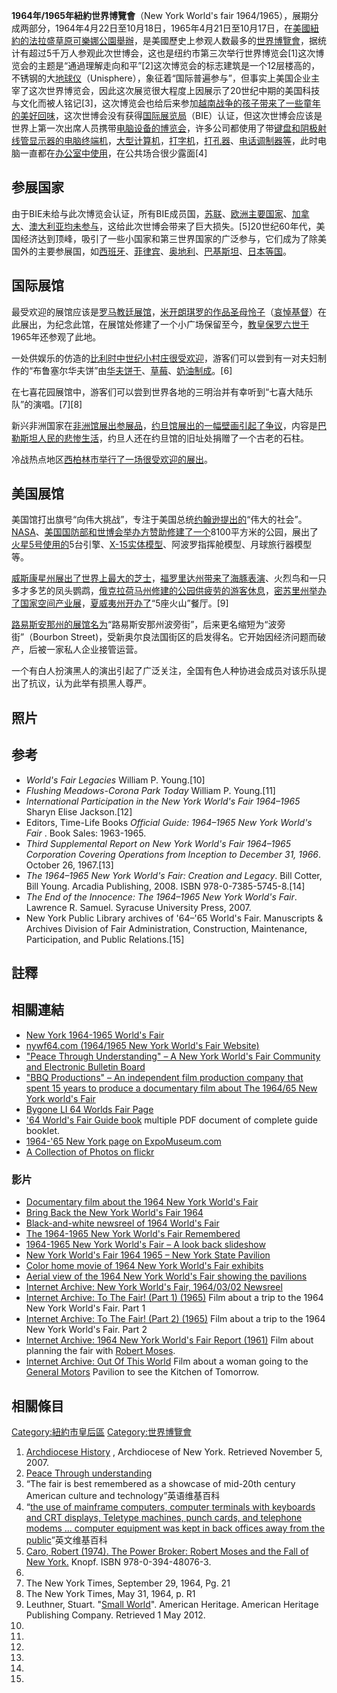 **1964年/1965年紐約世界博覽會**（New York World's fair
1964/1965），展期分成两部分，1964年4月22日至10月18日，1965年4月21日至10月17日，在[美國](https://zh.wikipedia.org/wiki/美國 "wikilink")[紐約的](https://zh.wikipedia.org/wiki/紐約 "wikilink")[法拉盛草原可樂娜公園舉辦](https://zh.wikipedia.org/wiki/法拉盛草原可樂娜公園 "wikilink")，是美國歷史上参观人数最多的[世界博覽會](../Page/世界博覽會.md "wikilink")，据统计有超过5千万人参观此次世博会，这也是纽约市第三次举行世界博览会\[1\]这次博览会的主题是“通過理解走向和平”\[2\]这次博览会的标志建筑是一个12层楼高的，不锈钢的大[地球仪](https://zh.wikipedia.org/wiki/地球仪 "wikilink")（Unisphere），象征着“国际普遍参与”，但事实上美国企业主宰了这次世界博览会，因此这次展览很大程度上因展示了20世纪中期的美国科技与文化而被人铭记\[3\]，这次博览会也给后来参加[越南战争的孩子带来了一些童年的美好回味](../Page/越南战争.md "wikilink")，这次世博会没有获得[国际展览局](../Page/国际展览局.md "wikilink")（BIE）认证，但这次世博会应该是世界上第一次出席人员携带[电脑设备的博览会](https://zh.wikipedia.org/wiki/电脑 "wikilink")，许多公司都使用了带[键盘和](https://zh.wikipedia.org/wiki/键盘 "wikilink")[阴极射线管显示器的电脑终端机](https://zh.wikipedia.org/wiki/阴极射线管显示器 "wikilink")，[大型计算机](../Page/大型计算机.md "wikilink")，[打字机](https://zh.wikipedia.org/wiki/打字机 "wikilink")，[打孔器](https://zh.wikipedia.org/wiki/打孔器 "wikilink")、[电话调制器等](https://zh.wikipedia.org/wiki/电话调制器 "wikilink")，此时电脑一直都在[办公室中使用](https://zh.wikipedia.org/wiki/办公室 "wikilink")，在公共场合很少露面\[4\]

## 参展国家

由于BIE未给与此次博览会认证，所有BIE成员国，[苏联](../Page/苏联.md "wikilink")、[欧洲主要国家](../Page/欧洲.md "wikilink")、[加拿大](../Page/加拿大.md "wikilink")、[澳大利亚均未参与](../Page/澳大利亚.md "wikilink")，这给此次世博会带来了巨大损失。\[5\]20世纪60年代，美国经济达到顶峰，吸引了一些小国家和第三世界国家的广泛参与，它们成为了除美国外的主要参展国，如[西班牙](../Page/西班牙.md "wikilink")、[菲律宾](https://zh.wikipedia.org/wiki/菲律宾 "wikilink")、[奥地利](https://zh.wikipedia.org/wiki/奥地利 "wikilink")、[巴基斯坦](../Page/巴基斯坦.md "wikilink")、[日本等国](../Page/日本.md "wikilink")。

## 国际展馆

最受欢迎的展馆应该是[罗马教廷展馆](https://zh.wikipedia.org/wiki/罗马教廷 "wikilink")，[米开朗琪罗的作品圣母怜子](https://zh.wikipedia.org/wiki/米开朗琪罗 "wikilink")（[哀悼基督](https://zh.wikipedia.org/wiki/哀悼基督 "wikilink")）在此展出，为纪念此馆，在展馆处修建了一个小广场保留至今，[教皇](https://zh.wikipedia.org/wiki/教皇 "wikilink")[保罗六世于](https://zh.wikipedia.org/wiki/保罗六世 "wikilink")1965年还参观了此地。

一处供娱乐的仿造的[比利时中世纪小村庄很受欢迎](../Page/比利时.md "wikilink")，游客们可以尝到有一对夫妇制作的“布鲁塞尔华夫饼”由[华夫饼干](https://zh.wikipedia.org/wiki/威化 "wikilink")、[草莓](../Page/草莓.md "wikilink")、[奶油制成](https://zh.wikipedia.org/wiki/奶油 "wikilink")。\[6\]

在七喜花园展馆中，游客们可以尝到世界各地的三明治并有幸听到“七喜大陆乐队”的演唱。\[7\]\[8\]

新兴非洲国家在[非洲馆展出参展品](../Page/非洲.md "wikilink")，[约旦馆展出的一幅壁画引起了争议](../Page/约旦.md "wikilink")，内容是[巴勒斯坦人民的悲惨生活](https://zh.wikipedia.org/wiki/巴勒斯坦 "wikilink")，约旦人还在约旦馆的旧址处捐赠了一个古老的石柱。

冷战热点地区[西柏林市举行了一场很受欢迎的展出](../Page/西柏林.md "wikilink")。

## 美国展馆

美国馆打出旗号“向伟大挑战”，专注于美国总统[约翰逊提出的](https://zh.wikipedia.org/wiki/约翰逊 "wikilink")“伟大的社会”。[NASA](https://zh.wikipedia.org/wiki/NASA "wikilink")、[美国国防部和世博会举办方赞助修建了一个](../Page/美国国防部.md "wikilink")8100平方米的公园，展出了[火星5号使用的](https://zh.wikipedia.org/wiki/火星5号 "wikilink")5台引擎、[X-15实体模型](https://zh.wikipedia.org/wiki/X-15 "wikilink")、阿波罗指挥舱模型、月球旅行器模型等。

[威斯康星州展出了世界上最大的芝士](https://zh.wikipedia.org/wiki/威斯康星州 "wikilink")，[福罗里达州带来了海豚表演](https://zh.wikipedia.org/wiki/福罗里达州 "wikilink")、火烈鸟和一只多才多艺的凤头鹦鹉，[俄克拉荷马州修建的公园供疲劳的游客休息](https://zh.wikipedia.org/wiki/俄克拉荷马州 "wikilink")，[密苏里州举办了国家空间产业展](https://zh.wikipedia.org/wiki/密苏里州 "wikilink")，[夏威夷州开办了](../Page/夏威夷州.md "wikilink")“5座火山”餐厅。\[9\]

[路易斯安那州的展馆名为](../Page/路易斯安那州.md "wikilink")“路易斯安那州波旁街”，后来更名缩短为“波旁街”（Bourbon
Street)，受新奥尔良法国街区的启发得名。它开始因经济问题而破产，后被一家私人企业接管运营。

一个有白人扮演黑人的演出引起了广泛关注，全国有色人种协进会成员对该乐队提出了抗议，认为此举有损黑人尊严。

## 照片

## 参考

  - *World's Fair Legacies* William P. Young.\[10\]
  - *Flushing Meadows-Corona Park Today* William P. Young.\[11\]
  - *International Participation in the New York World's Fair 1964–1965*
    Sharyn Elise Jackson.\[12\]
  - Editors, Time-Life Books *Official Guide: 1964–1965 New York World's
    Fair* . Book Sales: 1963-1965.
  - *Third Supplemental Report on New York World's Fair 1964–1965
    Corporation Covering Operations from Inception to December 31,
    1966*. October 26, 1967.\[13\]
  - *The 1964–1965 New York World's Fair: Creation and Legacy*. Bill
    Cotter, Bill Young. Arcadia Publishing, 2008. ISBN
    978-0-7385-5745-8.\[14\]
  - *The End of the Innocence: The 1964–1965 New York World's Fair*.
    Lawrence R. Samuel. Syracuse University Press, 2007.
  - New York Public Library archives of '64–'65 World's Fair.
    Manuscripts & Archives Division of Fair Administration,
    Construction, Maintenance, Participation, and Public
    Relations.\[15\]

## 註釋

## 相關連結

  - [New York 1964-1965 World's Fair](http://www.westland.net/ny64fair)
  - [nywf64.com (1964/1965 New York World's Fair
    Website)](http://www.nywf64.com/)
  - ["Peace Through Understanding" – A New York World's Fair Community
    and Electronic Bulletin
    Board](http://www.peacethroughunderstanding.org/)
  - ["BBQ Productions" – An independent film production company that
    spent 15 years to produce a documentary film about The 1964/65 New
    York world's Fair](http://www.bbqproductions.com/)
  - [Bygone LI 64 Worlds Fair
    Page](https://web.archive.org/web/20090313093902/http://www.bygoneli.com/bygone/wf_64_pg_1.php)
  - ['64 World's Fair Guide
    book](http://www.butkus.org/information/worlds_fair_1964/worlds_fair_1964.htm)
    multiple PDF document of complete guide booklet.
  - [1964-'65 New York page on
    ExpoMuseum.com](http://expomuseum.com/1964/)
  - [A Collection of Photos on
    flickr](http://www.flickr.com/photos/oakleystudios/sets/72157626006566664/)

### 影片

  - [Documentary film about the 1964 New York World's
    Fair](http://www.filmbaby.com/films/2998)
  - [Bring Back the New York World's
    Fair 1964](http://www.youtube.com/watch?v=_SUeE7dpMWg&feature=related)
  - [Black-and-white newsreel of 1964 World's
    Fair](http://www.youtube.com/watch?v=fHvd-HWXYK4&feature=related)
  - [The 1964-1965 New York World's Fair
    Remembered](http://www.youtube.com/watch?v=gPHbVY-Kq_A&feature=related)
  - [1964-1965 New York World's Fair – A look back
    slideshow](http://www.youtube.com/watch?v=j0L3dFUW2qY&feature=related)
  - [New York World's Fair 1964 1965 – New York State
    Pavilion](http://www.youtube.com/watch?v=S3csalpg4fs&feature=related)
  - [Color home movie of 1964 New York World's Fair
    exhibits](http://www.youtube.com/watch?v=JrMTx56sQDk&feature=related)
  - [Aerial view of the 1964 New York World's Fair showing the
    pavilions](http://www.youtube.com/watch?v=qcJAULZpvNU&feature=related)
  - [Internet Archive: New York World's Fair, 1964/03/02
    Newsreel](http://www.archive.org/details/1964-03-02_New_York_Worlds_Fair)
  - [Internet Archive: To The Fair\! (Part 1)
    (1965)](http://www.archive.org/details/ToTheFairA) Film about a trip
    to the 1964 New York World's Fair. Part 1
  - [Internet Archive: To The Fair\! (Part 2)
    (1965)](http://www.archive.org/details/ToTheFairB) Film about a trip
    to the 1964 New York World's Fair. Part 2
  - [Internet Archive: 1964 New York World's Fair Report
    (1961)](http://www.archive.org/details/1964NewY1961) Film about
    planning the fair with [Robert
    Moses](https://zh.wikipedia.org/wiki/Robert_Moses "wikilink").
  - [Internet Archive: Out Of This
    World](http://www.archive.org/details/out_of_this_world) Film about
    a woman going to the [General
    Motors](https://zh.wikipedia.org/wiki/General_Motors "wikilink")
    Pavilion to see the Kitchen of Tomorrow.

## 相關條目

[Category:紐約市皇后區](https://zh.wikipedia.org/wiki/Category:紐約市皇后區 "wikilink")
[Category:世界博覽會](https://zh.wikipedia.org/wiki/Category:世界博覽會 "wikilink")

1.  [Archdiocese History](http://archny.org/history/1960-1980.html) ,
    Archdiocese of New York. Retrieved November 5, 2007.
2.  [Peace Through
    understanding](https://zh.wikipedia.org/wiki/:世博會 "wikilink")
3.  “The fair is best remembered as a showcase of mid-20th century
    American culture and technology”英语维基百科
4.  “[the use of mainframe computers, computer terminals with keyboards
    and CRT displays, Teletype machines, punch cards, and telephone
    modems ... computer equipment was kept in back offices away from the
    public](http://en.wikipedia.org/wiki/1964_New_York_World%27s_Fair)”英文维基百科
5.  [Caro, Robert (1974). The Power Broker: Robert Moses and the Fall of
    New
    York.](http://en.wikipedia.org/wiki/The_Power_Broker:_Robert_Moses_and_the_Fall_of_New_York)
    Knopf. ISBN 978-0-394-48076-3.
6.
7.  The New York Times, September 29, 1964, Pg. 21
8.  The New York Times, May 31, 1964, p. R1
9.  Leuthner, Stuart. "[Small
    World](http://www.americanheritage.com/content/small-world)".
    American Heritage. American Heritage Publishing Company. Retrieved 1
    May 2012.
10.
11.
12.
13.
14.
15.